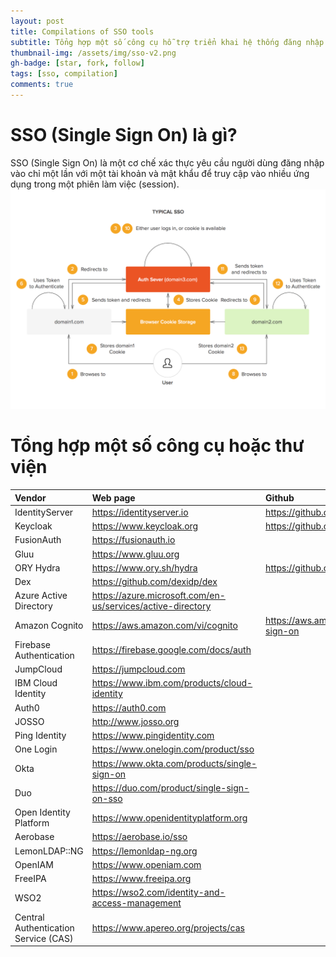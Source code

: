 ```yaml
---
layout: post
title: Compilations of SSO tools
subtitle: Tổng hợp một số công cụ hỗ trợ triển khai hệ thống đăng nhập tập trung một lần (SSO - Single Sign On)
thumbnail-img: /assets/img/sso-v2.png
gh-badge: [star, fork, follow]
tags: [sso, compilation]
comments: true
---
```


# SSO (Single Sign On) là gì?

SSO (Single Sign On) là một cơ chế xác thực yêu cầu người dùng đăng nhập vào chỉ một lần với một tài khoản và mật khẩu để truy cập vào nhiều ứng dụng trong một phiên làm việc (session).
![sso-v2](/assets/img/sso-v2.png)

# Tổng hợp một số công cụ hoặc thư viện

| Vendor | Web page  | Github | 
| :----|:----|:------------------ |
| IdentityServer | https://identityserver.io | https://github.com/IdentityServer |
| Keycloak | https://www.keycloak.org | https://github.com/keycloak/keycloak |
| FusionAuth | https://fusionauth.io |
| Gluu | https://www.gluu.org |
| ORY Hydra | https://www.ory.sh/hydra | https://github.com/ory/hydra |
| Dex | https://github.com/dexidp/dex |
| Azure Active Directory | https://azure.microsoft.com/en-us/services/active-directory |
| Amazon Cognito | https://aws.amazon.com/vi/cognito | https://aws.amazon.com/vi/single-sign-on |
| Firebase Authentication | https://firebase.google.com/docs/auth |
| JumpCloud | https://jumpcloud.com |
| IBM Cloud Identity | https://www.ibm.com/products/cloud-identity |
| Auth0 | https://auth0.com |
| JOSSO | http://www.josso.org |
| Ping Identity | https://www.pingidentity.com |
| One Login | https://www.onelogin.com/product/sso |
| Okta | https://www.okta.com/products/single-sign-on |
| Duo | https://duo.com/product/single-sign-on-sso |
| Open Identity Platform | https://www.openidentityplatform.org |
| Aerobase | https://aerobase.io/sso |
| LemonLDAP::NG | https://lemonldap-ng.org |
| OpenIAM | https://www.openiam.com |
| FreeIPA | https://www.freeipa.org |
| WSO2 | https://wso2.com/identity-and-access-management |
| Central Authentication Service (CAS) | https://www.apereo.org/projects/cas |

